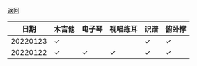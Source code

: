 [返回](./)


|日期|木吉他|电子琴|视唱练耳|识谱|俯卧撑|
|---|---|---|---|---|---|
|20220123|✓| | |✓|✓|
|20220122|✓|✓|✓|✓|✓|
